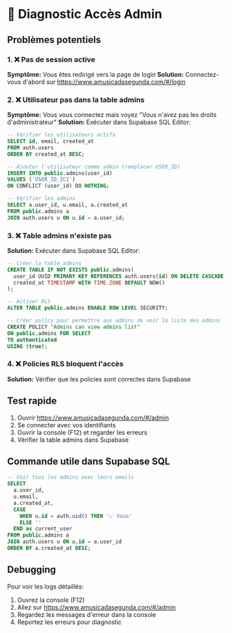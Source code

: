 # 🔐 Diagnostic Accès Admin

## Problèmes potentiels

### 1. ❌ Pas de session active
**Symptôme:** Vous êtes redirigé vers la page de login
**Solution:** Connectez-vous d'abord sur https://www.amusicadasegunda.com/#/login

### 2. ❌ Utilisateur pas dans la table admins
**Symptôme:** Vous vous connectez mais voyez "Vous n'avez pas les droits d'administrateur"
**Solution:** Exécuter dans Supabase SQL Editor:

```sql
-- Vérifier les utilisateurs actifs
SELECT id, email, created_at 
FROM auth.users 
ORDER BY created_at DESC;

-- Ajouter l'utilisateur comme admin (remplacer USER_ID)
INSERT INTO public.admins(user_id) 
VALUES ('USER_ID_ICI') 
ON CONFLICT (user_id) DO NOTHING;

-- Vérifier les admins
SELECT a.user_id, u.email, a.created_at
FROM public.admins a
JOIN auth.users u ON u.id = a.user_id;
```

### 3. ❌ Table admins n'existe pas
**Solution:** Exécuter dans Supabase SQL Editor:

```sql
-- Créer la table admins
CREATE TABLE IF NOT EXISTS public.admins(
  user_id UUID PRIMARY KEY REFERENCES auth.users(id) ON DELETE CASCADE,
  created_at TIMESTAMP WITH TIME ZONE DEFAULT NOW()
);

-- Activer RLS
ALTER TABLE public.admins ENABLE ROW LEVEL SECURITY;

-- Créer policy pour permettre aux admins de voir la liste des admins
CREATE POLICY "Admins can view admins list"
ON public.admins FOR SELECT
TO authenticated
USING (true);
```

### 4. ❌ Policies RLS bloquent l'accès
**Solution:** Vérifier que les policies sont correctes dans Supabase

## Test rapide

1. Ouvrir https://www.amusicadasegunda.com/#/admin
2. Se connecter avec vos identifiants
3. Ouvrir la console (F12) et regarder les erreurs
4. Vérifier la table admins dans Supabase

## Commande utile dans Supabase SQL

```sql
-- Voir tous les admins avec leurs emails
SELECT 
  a.user_id, 
  u.email, 
  a.created_at,
  CASE 
    WHEN u.id = auth.uid() THEN '✅ Vous'
    ELSE ''
  END as current_user
FROM public.admins a
JOIN auth.users u ON u.id = a.user_id
ORDER BY a.created_at DESC;
```

## Debugging

Pour voir les logs détaillés:
1. Ouvrez la console (F12)
2. Allez sur https://www.amusicadasegunda.com/#/admin
3. Regardez les messages d'erreur dans la console
4. Reportez les erreurs pour diagnostic

